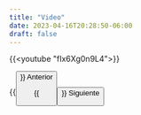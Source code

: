 ```yaml
---
title: "Video"
date: 2023-04-16T20:28:50-06:00
draft: false
---
```


{{<youtube "fIx6Xg0n9L4">}}

{{<button class=myButtonVideoTwo relref="/posts/curso/unidad3/diferencias/introduccion.md">}} Anterior

{{<button class=myButtonVideo relref="/posts/curso/unidad3/diferencias/more.md">}} Siguiente